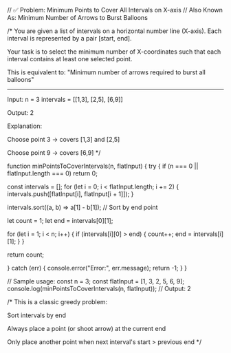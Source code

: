 // ✅ Problem: Minimum Points to Cover All Intervals on X-axis // Also Known As: Minimum Number of Arrows to Burst Balloons

/* You are given a list of intervals on a horizontal number line (X-axis). Each interval is represented by a pair [start, end].

Your task is to select the minimum number of X-coordinates such that each interval contains at least one selected point.

This is equivalent to: "Minimum number of arrows required to burst all balloons"


---

Input: n = 3 intervals = [[1,3], [2,5], [6,9]]

Output: 2

Explanation:

Choose point 3 → covers [1,3] and [2,5]

Choose point 9 → covers [6,9] */


function minPointsToCoverIntervals(n, flatInput) { try { if (n === 0 || flatInput.length === 0) return 0;

const intervals = [];
for (let i = 0; i < flatInput.length; i += 2) {
  intervals.push([flatInput[i], flatInput[i + 1]]);
}

intervals.sort((a, b) => a[1] - b[1]); // Sort by end point

let count = 1;
let end = intervals[0][1];

for (let i = 1; i < n; i++) {
  if (intervals[i][0] > end) {
    count++;
    end = intervals[i][1];
  }
}

return count;

} catch (err) { console.error("Error:", err.message); return -1; } }

// Sample usage: const n = 3; const flatInput = [1, 3, 2, 5, 6, 9]; console.log(minPointsToCoverIntervals(n, flatInput)); // Output: 2

/* This is a classic greedy problem:

Sort intervals by end

Always place a point (or shoot arrow) at the current end

Only place another point when next interval's start > previous end */


